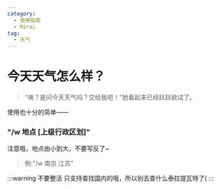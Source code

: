 ```yaml
---
category:
  - 使用指南
  - Mirai
tag:
  - 天气
---
```


# 今天天气怎么样？

> "咦？是问今天天气吗？交给我吧！"她看起来已经跃跃欲试了。

使用也十分的简单——

### "/w 地点 [上级行政区划]"

注意哦，地点由小到大，不要写反了~

> 例:"/w 南京 江苏"

:::warning 不要整活
只支持查找国内的哦，所以别去查什么泰拉提瓦特了(
:::
